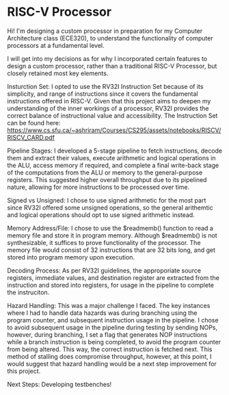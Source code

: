 # RISC-V Processor

Hi! I'm designing a custom processor in preparation for my Computer Architecture class (ECE320), to understand the functionality of computer processors at a fundamental level. 

I will get into my decisions as for why I incorporated certain features to design a custom processor, rather than a traditional RISC-V Processor, but closely retained most key elements. 

Insturction Set: I opted to use the RV32I Instruction Set because of its simplicity, and range of instructions since it covers the fundamental instructions offered in RISC-V. Given that this project aims to deepen my understanding of the inner workings of a processor, RV32I provides the correct balance of instructional value and accessibility. The Instruction Set can be found here: https://www.cs.sfu.ca/~ashriram/Courses/CS295/assets/notebooks/RISCV/RISCV_CARD.pdf

Pipeline Stages: I developed a 5-stage pipeline to fetch instructions, decode them and extract their values, execute arithmetic and logical operations in the ALU, access memory if required, and complete a final write-back stage of the computations from the ALU or memory to the general-purpose registers. This suggested higher overall throughput due to its pipelined nature, allowing for more instructions to be processed over time.

Signed vs Unsigned: I chose to use signed arithmetic for the most part since RV32I offered some unsigned operations, so the general arithemtic and logical operations should opt to use signed arithmetic instead. 

Memory Address/File: I chose to use the $readmemb() function to read a memory file and store it in program memory. Although $readmemb() is not synthesizable, it suffices to prove functionality of the processor. The memory file would consist of 32 instructions that are 32 bits long, and get stored into program memory upon execution.

Decoding Process: As per RV32I guidelines, the approporiate source registers, immediate values, and destination register are extracted from the instruction and stored into registers, for usage in the pipeline to complete the instruciton. 

Hazard Handling: This was a major challenge I faced. The key instances where I had to handle data hazards was during branching using the program counter, and subsequent instruction usage in the pipeline. I chose to avoid subsequent usage in the pipeline during testing by sending NOPs, however, during branching, I set a flag that generates NOP instructions while a branch instruction is being completed, to avoid the program counter from being altered. This way, the correct instruction is fetched next. This method of stalling does compromise throughput, however, at this point, I would suggest that hazard handling would be a next step improvement for this project. 

Next Steps: Developing testbenches!